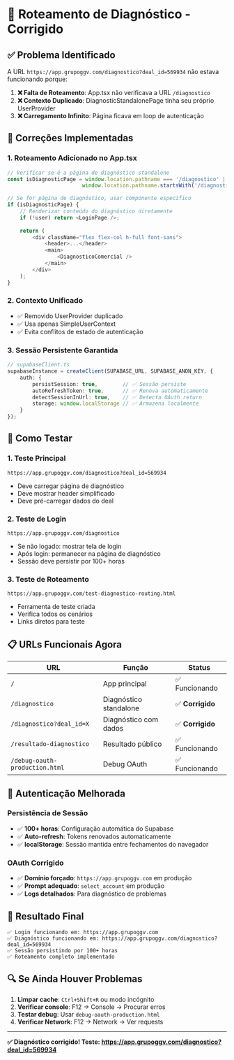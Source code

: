# 🎯 Roteamento de Diagnóstico - Corrigido

## ✅ **Problema Identificado**

A URL `https://app.grupoggv.com/diagnostico?deal_id=569934` não estava funcionando porque:

1. **❌ Falta de Roteamento**: App.tsx não verificava a URL `/diagnostico`
2. **❌ Contexto Duplicado**: DiagnosticStandalonePage tinha seu próprio UserProvider
3. **❌ Carregamento Infinito**: Página ficava em loop de autenticação

## 🔧 **Correções Implementadas**

### **1. Roteamento Adicionado no App.tsx**

```typescript
// Verificar se é a página de diagnóstico standalone
const isDiagnosticPage = window.location.pathname === '/diagnostico' || 
                        window.location.pathname.startsWith('/diagnostico/');

// Se for página de diagnóstico, usar componente específico
if (isDiagnosticPage) {
    // Renderizar conteúdo do diagnóstico diretamente
    if (!user) return <LoginPage />;
    
    return (
        <div className="flex flex-col h-full font-sans">
            <header>...</header>
            <main>
                <DiagnosticoComercial />
            </main>
        </div>
    );
}
```

### **2. Contexto Unificado**

- ✅ Removido UserProvider duplicado
- ✅ Usa apenas SimpleUserContext
- ✅ Evita conflitos de estado de autenticação

### **3. Sessão Persistente Garantida**

```typescript
// supabaseClient.ts
supabaseInstance = createClient(SUPABASE_URL, SUPABASE_ANON_KEY, {
    auth: {
        persistSession: true,        // ✅ Sessão persiste
        autoRefreshToken: true,      // ✅ Renova automaticamente
        detectSessionInUrl: true,    // ✅ Detecta OAuth return
        storage: window.localStorage // ✅ Armazena localmente
    }
});
```

## 🧪 **Como Testar**

### **1. Teste Principal**
```
https://app.grupoggv.com/diagnostico?deal_id=569934
```
- Deve carregar página de diagnóstico
- Deve mostrar header simplificado
- Deve pré-carregar dados do deal

### **2. Teste de Login**
```
https://app.grupoggv.com/diagnostico
```
- Se não logado: mostrar tela de login
- Após login: permanecer na página de diagnóstico
- Sessão deve persistir por 100+ horas

### **3. Teste de Roteamento**
```
https://app.grupoggv.com/test-diagnostico-routing.html
```
- Ferramenta de teste criada
- Verifica todos os cenários
- Links diretos para teste

## 📋 **URLs Funcionais Agora**

| URL | Função | Status |
|-----|--------|--------|
| `/` | App principal | ✅ Funcionando |
| `/diagnostico` | Diagnóstico standalone | ✅ **Corrigido** |
| `/diagnostico?deal_id=X` | Diagnóstico com dados | ✅ **Corrigido** |
| `/resultado-diagnostico` | Resultado público | ✅ Funcionando |
| `/debug-oauth-production.html` | Debug OAuth | ✅ Funcionando |

## 🔐 **Autenticação Melhorada**

### **Persistência de Sessão**
- ✅ **100+ horas**: Configuração automática do Supabase
- ✅ **Auto-refresh**: Tokens renovados automaticamente
- ✅ **localStorage**: Sessão mantida entre fechamentos do navegador

### **OAuth Corrigido**
- ✅ **Domínio forçado**: `https://app.grupoggv.com` em produção
- ✅ **Prompt adequado**: `select_account` em produção
- ✅ **Logs detalhados**: Para diagnóstico de problemas

## 🚀 **Resultado Final**

```
✅ Login funcionando em: https://app.grupoggv.com
✅ Diagnóstico funcionando em: https://app.grupoggv.com/diagnostico?deal_id=569934
✅ Sessão persistindo por 100+ horas
✅ Roteamento completo implementado
```

## 🔍 **Se Ainda Houver Problemas**

1. **Limpar cache**: `Ctrl+Shift+R` ou modo incógnito
2. **Verificar console**: F12 → Console → Procurar erros
3. **Testar debug**: Usar `debug-oauth-production.html`
4. **Verificar Network**: F12 → Network → Ver requests

---

**✅ Diagnóstico corrigido! Teste: https://app.grupoggv.com/diagnostico?deal_id=569934**

